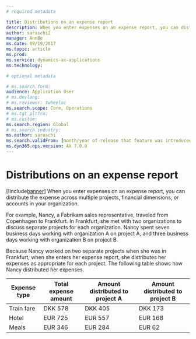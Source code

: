 ```yaml
---
# required metadata

title: Distributions on an expense report
description: When you enter expenses on an expense report, you can distribute the expense across multiple projects, legal entities, or accounts in your organization.
author: saraschi2
manager: AnnBe
ms.date: 09/19/2017
ms.topic: article
ms.prod: 
ms.service: dynamics-ax-applications
ms.technology: 

# optional metadata

# ms.search.form:  
audience: Application User
# ms.devlang: 
# ms.reviewer: twheeloc
ms.search.scope: Core, Operations
# ms.tgt_pltfrm: 
# ms.custom: 
ms.search.region: Global
# ms.search.industry: 
ms.author: saraschi
ms.search.validFrom: [month/year of release that feature was introduced in, in format yyyy-mm-dd]
ms.dyn365.ops.version: AX 7.0.0
---
```


# Distributions on an expense report

[!include[banner](../includes/banner.md)]
When you enter expenses on an expense report, you can distribute the expense across multiple projects, financial dimensions, 
or accounts in your organization.

For example, Nancy, a Fabrikam sales representative, traveled from Copenhagen to Frankfurt. In Frankfurt, she met with two organizations
to discuss separate projects for each organization. Nancy spent seven business days working with organization A on project A, and three 
business days working with organization B on project B.

Because Nancy worked on two separate projects when she was in Frankfurt, when she enters her expense report, she distributes 
her expenses as appropriate for each project. The following table shows how Nancy distributed her expenses.

| **Expense type** | **Total expense amount** | **Amount distributed to project A** | **Amount distributed to project B** |
|------------------|--------------------------|-------------------------------------|-------------------------------------|
| Train fare       | DKK 578                  | DKK 405                             | DKK 173                             |
| Hotel            | EUR 725                  | EUR 557                             | EUR 168                             |
| Meals            | EUR 346                  | EUR 284                             | EUR 62                              |
